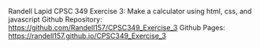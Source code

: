 Randell Lapid
CPSC 349 Exercise 3: Make a calculator using html, css, and javascript
Github Repository: https://github.com/Randell157/CPSC349_Exercise_3
Github Pages: https://randell157.github.io/CPSC349_Exercise_3
